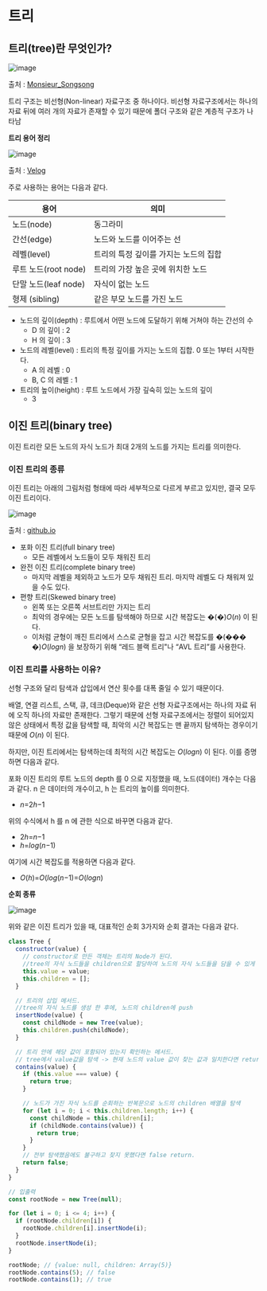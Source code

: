 # 트리

## **트리(tree)란 무엇인가?**

![image](https://github.com/YuHyeonWook/TIL/assets/110236953/b7b72ff8-f65b-4890-9158-2129ccda1f00)


출처 : [Monsieur_Songsong](https://monsieursongsong.tistory.com/6)

트리 구조는 비선형(Non-linear) 자료구조 중 하나이다. 비선형 자료구조에서는 하나의 자료 뒤에 여러 개의 자료가 존재할 수 있기 때문에 폴더 구조와 같은 계층적 구조가 나타남

**트리 용어 정리**

![image](https://github.com/YuHyeonWook/TIL/assets/110236953/aa1869cc-2f7c-4803-9933-316c5f88bb65)


출처 : [Velog](https://velog.io/@xdfc1745/%EC%9D%B4%EC%A7%84%ED%8A%B8%EB%A6%AC-%EC%8B%9C%EA%B0%84%EB%B3%B5%EC%9E%A1%EB%8F%84)

주로 사용하는 용어는 다음과 같다.

| 용어                 | 의미                                  |
| -------------------- | ------------------------------------- |
| 노드(node)           | 동그라미                              |
| 간선(edge)           | 노드와 노드를 이어주는 선             |
| 레벨(level)          | 트리의 특정 깊이를 가지는 노드의 집합 |
| 루트 노드(root node) | 트리의 가장 높은 곳에 위치한 노드     |
| 단말 노드(leaf node) | 자식이 없는 노드                      |
| 형제 (sibling)       | 같은 부모 노드를 가진 노드            |

- 노드의 깊이(depth) : 루트에서 어떤 노드에 도달하기 위해 거쳐야 하는 간선의 수
  - D 의 깊이 : 2
  - H 의 깊이 : 3
- 노드의 레벨(level) : 트리의 특정 깊이를 가지는 노드의 집합. 0 또는 1부터 시작한다.
  - A 의 레벨 : 0
  - B, C 의 레벨 : 1
- 트리의 높이(height) : 루트 노드에서 가장 깊숙히 있는 노드의 깊이
  - 3

## **이진 트리(binary tree)**

이진 트리란 모든 노드의 자식 노드가 최대 2개의 노드를 가지는 트리를 의미한다.

### **이진 트리의 종류**

이진 트리는 아래의 그림처럼 형태에 따라 세부적으로 다르게 부르고 있지만, 결국 모두 이진 트리이다.

![image](https://github.com/YuHyeonWook/TIL/assets/110236953/faa6e696-daef-4616-9b84-9da1c6949e49)


출처 : [github.io](https://jiwondh.github.io/2017/10/15/tree/)

- 포화 이진 트리(full binary tree)
  - 모든 레벨에서 노드들이 모두 채워진 트리
- 완전 이진 트리(complete binary tree)
  - 마지막 레벨을 제외하고 노드가 모두 채워진 트리. 마지막 레벨도 다 채워져 있을 수도 있다.
- 편향 트리(Skewed binary tree)
  - 왼쪽 또는 오른쪽 서브트리만 가지는 트리
  - 최악의 경우에는 모든 노드를 탐색해야 하므로 시간 복잡도는 �(�)_O_(_n_) 이 된다.
  - 이처럼 균형이 깨진 트리에서 스스로 균형을 잡고 시간 복잡도를 �(��� �)_O_(_logn_) 을 보장하기 위해 “레드 블랙 트리"나 “AVL 트리”를 사용한다.

### **이진 트리를 사용하는 이유?**

선형 구조와 달리 탐색과 삽입에서 연산 횟수를 대폭 줄일 수 있기 때문이다.

배열, 연결 리스트, 스택, 큐, 데크(Deque)와 같은 선형 자료구조에서는 하나의 자료 뒤에 오직 하나의 자료만 존재한다. 그렇기 때문에 선형 자료구조에서는 정렬이 되어있지 않은 상태에서 특정 값을 탐색할 때, 최악의 시간 복잡도는 맨 끝까지 탐색하는 경우이기 때문에 _O_(_n_) 이 된다.

하지만, 이진 트리에서는 탐색하는데 최적의 시간 복잡도는 _O_(_logn_) 이 된다. 이를 증명하면 다음과 같다.

포화 이진 트리의 루트 노드의 depth 를 0 으로 지정했을 때, 노드(데이터) 개수는 다음과 같다. n 은 데이터의 개수이고, h 는 트리의 높이를 의미한다.

- _n_=2*h*−1

위의 수식에서 h 를 n 에 관한 식으로 바꾸면 다음과 같다.

- 2*h*=*n*−1
- _h_=_log_(*n*−1)

여기에 시간 복잡도를 적용하면 다음과 같다.

- _O_(_h_)=_O_(_log_(*n*−1)=_O_(_logn_)

**순회 종류**

![image](https://github.com/YuHyeonWook/TIL/assets/110236953/0ce9fb8e-33bd-455d-9181-5c5a1e48c03c)


위와 같은 이진 트리가 있을 때, 대표적인 순회 3가지와 순회 결과는 다음과 같다.

```jsx
class Tree {
  constructor(value) {
    // constructor로 만든 객체는 트리의 Node가 된다.
    //tree의 자식 노드들을 children으로 할당하여 노드의 자식 노드들을 담을 수 있게 설정한다.
    this.value = value;
    this.children = [];
  }

  // 트리의 삽입 메서드.
  //tree의 자식 노드를 생성 한 후에, 노드의 children에 push
  insertNode(value) {
    const childNode = new Tree(value);
    this.children.push(childNode);
  }

  // 트리 안에 해당 값이 포함되어 있는지 확인하는 메서드.
  // tree에서 value값을 탐색 -> 현재 노드의 value 값이 찾는 값과 일치한다면 return.
  contains(value) {
    if (this.value === value) {
      return true;
    }

    // 노드가 가진 자식 노드를 순회하는 반복문으로 노드의 children 배열을 탐색
    for (let i = 0; i < this.children.length; i++) {
      const childNode = this.children[i];
      if (childNode.contains(value)) {
        return true;
      }
    }
    // 전부 탐색했음에도 불구하고 찾지 못했다면 false return.
    return false;
  }
}

// 입출력
const rootNode = new Tree(null);

for (let i = 0; i <= 4; i++) {
  if (rootNode.children[i]) {
    rootNode.children[i].insertNode(i);
  }
  rootNode.insertNode(i);
}

rootNode; // {value: null, children: Array(5)}
rootNode.contains(5); // false
rootNode.contains(1); // true
```

